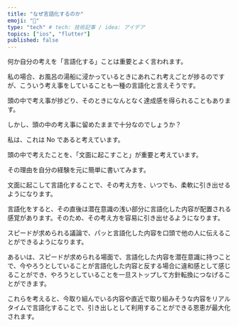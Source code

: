 ```yaml
---
title: "なぜ言語化するのか"
emoji: "🕌"
type: "tech" # tech: 技術記事 / idea: アイデア
topics: ["ios", "flutter"]
published: false
---
```


何か自分の考えを「言語化する」ことは重要とよく言われます。

私の場合、お風呂の湯船に浸かっているときにあれこれ考えごとが捗るのですが、こういう考え事をしていることも一種の言語化と言えそうです。

頭の中で考え事が捗どり、そのときになんとなく達成感を得られることもあります。

しかし、頭の中の考え事に留めたままで十分なのでしょうか？

私は、これは No であると考えています。

頭の中で考えたことを、「文面に起こすこと」が重要と考えています。

その理由を自分の経験を元に簡単に書いてみます。

文面に起こして言語化することで、その考え方を、いつでも、柔軟に引き出せるようになります。

言語化をすると、その直後は潜在意識の浅い部分に言語化した内容が配置される感覚があります。そのため、その考え方を容易に引き出せるようになります。

スピードが求められる議論で、パッと言語化した内容を口頭で他の人に伝えることができるようになります。

あるいは、スピードが求められる場面で、言語化した内容を潜在意識に持つことで、今やろうとしていることが言語化した内容と反する場合に違和感として感じることができ、やろうとしていることを一旦ストップして方針転換につなげることができます。

これらを考えると、今取り組んでいる内容や直近で取り組みそうな内容をリアルタイムで言語化することで、引き出しとして利用することができる恩恵が最大化されます。
